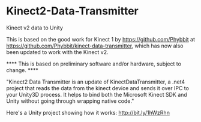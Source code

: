 Kinect2-Data-Transmitter
========================

Kinect v2 data to Unity

This is based on the good work for Kinect 1 by https://github.com/Phybbit at https://github.com/Phybbit/kinect-data-transmitter, which has now also been updated to work with the Kinect v2.

**** This is based on preliminary software and/or hardware, subject to change. ****

"Kinect2 Data Transmitter is an update of KinectDataTransmitter, a .net4 project that reads the data from the kinect device and sends it over IPC to your Unity3D process. It helps to bind both the Microsoft Kinect SDK and Unity without going through wrapping native code."

Here's a Unity project showing how it works: http://bit.ly/1hWzRhn


